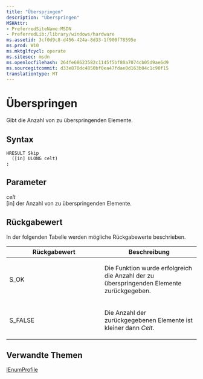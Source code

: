 ```yaml
---
title: "Überspringen"
description: "Überspringen"
MSHAttr:
- PreferredSiteName:MSDN
- PreferredLib:/library/windows/hardware
ms.assetid: 3cf0d9c8-d456-424a-8d33-1f900f78595e
ms.prod: W10
ms.mktglfcycl: operate
ms.sitesec: msdn
ms.openlocfilehash: 264fe68623582c1145f5bf80a7074cb05d9ae6d9
ms.sourcegitcommit: d33e870dc4850bf0ea47fdae0d163b04c1c90f15
translationtype: MT
---
```

# <a name="skip"></a>Überspringen


Gibt die Anzahl von zu überspringenden Elemente.

## <a name="syntax"></a>Syntax


``` syntax
HRESULT Skip
  ([in] ULONG celt)
;
```

## <a name="parameters"></a>Parameter


<a href="" id="celt"></a>*celt*  
\[in\] der Anzahl von zu überspringenden Elemente.

## <a name="return-value"></a>Rückgabewert


In der folgenden Tabelle werden mögliche Rückgabewerte beschrieben.

<table>
<colgroup>
<col width="50%" />
<col width="50%" />
</colgroup>
<thead>
<tr class="header">
<th>Rückgabewert</th>
<th>Beschreibung</th>
</tr>
</thead>
<tbody>
<tr class="odd">
<td><p>S_OK</p></td>
<td><p>Die Funktion wurde erfolgreich die Anzahl der zu überspringenden Elemente zurückgegeben.</p></td>
</tr>
<tr class="even">
<td><p>S_FALSE</p></td>
<td><p>Die Anzahl der zurückgegebenen Elemente ist kleiner dann <em>Celt</em>.</p></td>
</tr>
</tbody>
</table>

 

## <a name="related-topics"></a>Verwandte Themen


[IEnumProfile](ienumprofile.md)

 

 







